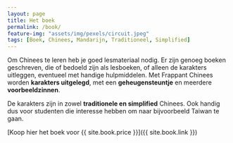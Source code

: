 ```yaml
---
layout: page
title: Het boek
permalink: /book/
feature-img: "assets/img/pexels/circuit.jpeg"
tags: [Boek, Chinees, Mandarijn, Traditioneel, Simplified]
---
```


Om Chinees te leren heb je goed lesmateriaal nodig. 
Er zijn genoeg boeken geschreven, die of bedoeld zijn als lesboeken, of alleen de karakters uitleggen, eventueel met handige hulpmiddelen.
Met Frappant Chinees worden **karakters uitgelegd**, met een **geheugensteuntje** en meerdere **voorbeeldzinnen**.

De karakters zijn in zowel **traditionele en simplified** Chinees. 
Ook handig dus voor studenten die interesse hebben om naar bijvoorbeeld Taiwan te gaan.

[Koop hier het boek voor {{ site.book.price }}]({{ site.book.link }})
